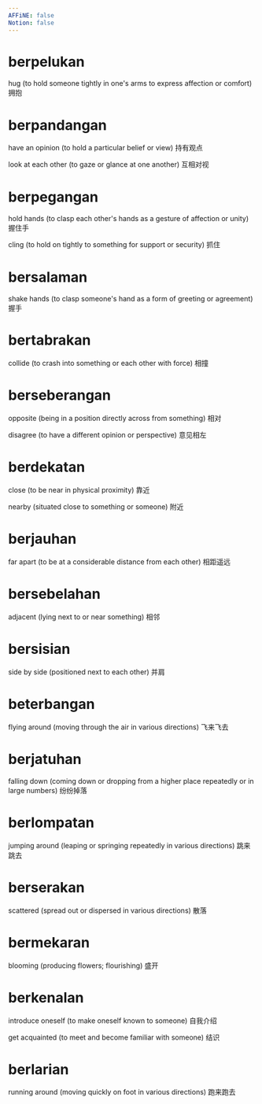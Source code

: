 ```yaml
---
AFFiNE: false
Notion: false
---
```


# berpelukan

hug (to hold someone tightly in one's arms to express affection or comfort)
拥抱

# berpandangan

have an opinion (to hold a particular belief or view)
持有观点

look at each other (to gaze or glance at one another)
互相对视

# berpegangan

hold hands (to clasp each other's hands as a gesture of affection or unity)
握住手

cling (to hold on tightly to something for support or security)
抓住

# bersalaman

shake hands (to clasp someone's hand as a form of greeting or agreement)
握手

# bertabrakan

collide (to crash into something or each other with force)
相撞

# berseberangan

opposite (being in a position directly across from something)
相对

disagree (to have a different opinion or perspective)
意见相左

# berdekatan

close (to be near in physical proximity)
靠近

nearby (situated close to something or someone)
附近

# berjauhan

far apart (to be at a considerable distance from each other)
相距遥远

# bersebelahan

adjacent (lying next to or near something)
相邻

# bersisian

side by side (positioned next to each other)
并肩

# beterbangan

flying around (moving through the air in various directions)
飞来飞去

# berjatuhan

falling down (coming down or dropping from a higher place repeatedly or in large numbers)
纷纷掉落

# berlompatan

jumping around (leaping or springing repeatedly in various directions)
跳来跳去

# berserakan

scattered (spread out or dispersed in various directions)
散落

# bermekaran

blooming (producing flowers; flourishing)
盛开

# berkenalan

introduce oneself (to make oneself known to someone)
自我介绍

get acquainted (to meet and become familiar with someone)
结识

# berlarian

running around (moving quickly on foot in various directions)
跑来跑去
